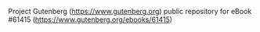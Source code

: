 Project Gutenberg (https://www.gutenberg.org) public repository for
eBook #61415 (https://www.gutenberg.org/ebooks/61415)
